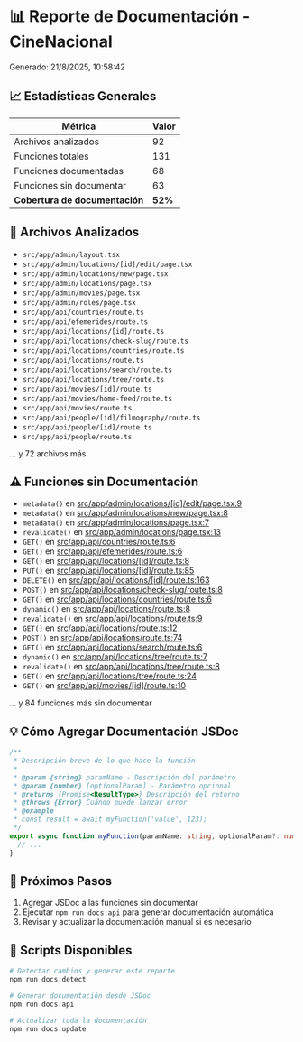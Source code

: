 # 📊 Reporte de Documentación - CineNacional

Generado: 21/8/2025, 10:58:42

## 📈 Estadísticas Generales

| Métrica | Valor |
|---------|-------|
| Archivos analizados | 92 |
| Funciones totales | 131 |
| Funciones documentadas | 68 |
| Funciones sin documentar | 63 |
| **Cobertura de documentación** | **52%** |

## 📁 Archivos Analizados

- `src/app/admin/layout.tsx`
- `src/app/admin/locations/[id]/edit/page.tsx`
- `src/app/admin/locations/new/page.tsx`
- `src/app/admin/locations/page.tsx`
- `src/app/admin/movies/page.tsx`
- `src/app/admin/roles/page.tsx`
- `src/app/api/countries/route.ts`
- `src/app/api/efemerides/route.ts`
- `src/app/api/locations/[id]/route.ts`
- `src/app/api/locations/check-slug/route.ts`
- `src/app/api/locations/countries/route.ts`
- `src/app/api/locations/route.ts`
- `src/app/api/locations/search/route.ts`
- `src/app/api/locations/tree/route.ts`
- `src/app/api/movies/[id]/route.ts`
- `src/app/api/movies/home-feed/route.ts`
- `src/app/api/movies/route.ts`
- `src/app/api/people/[id]/filmography/route.ts`
- `src/app/api/people/[id]/route.ts`
- `src/app/api/people/route.ts`

... y 72 archivos más

## ⚠️ Funciones sin Documentación

- `metadata()` en [src/app/admin/locations/[id]/edit/page.tsx:9](../src/app/admin/locations/[id]/edit/page.tsx#L9)
- `metadata()` en [src/app/admin/locations/new/page.tsx:8](../src/app/admin/locations/new/page.tsx#L8)
- `metadata()` en [src/app/admin/locations/page.tsx:7](../src/app/admin/locations/page.tsx#L7)
- `revalidate()` en [src/app/admin/locations/page.tsx:13](../src/app/admin/locations/page.tsx#L13)
- `GET()` en [src/app/api/countries/route.ts:6](../src/app/api/countries/route.ts#L6)
- `GET()` en [src/app/api/efemerides/route.ts:6](../src/app/api/efemerides/route.ts#L6)
- `GET()` en [src/app/api/locations/[id]/route.ts:8](../src/app/api/locations/[id]/route.ts#L8)
- `PUT()` en [src/app/api/locations/[id]/route.ts:85](../src/app/api/locations/[id]/route.ts#L85)
- `DELETE()` en [src/app/api/locations/[id]/route.ts:163](../src/app/api/locations/[id]/route.ts#L163)
- `POST()` en [src/app/api/locations/check-slug/route.ts:8](../src/app/api/locations/check-slug/route.ts#L8)
- `GET()` en [src/app/api/locations/countries/route.ts:6](../src/app/api/locations/countries/route.ts#L6)
- `dynamic()` en [src/app/api/locations/route.ts:8](../src/app/api/locations/route.ts#L8)
- `revalidate()` en [src/app/api/locations/route.ts:9](../src/app/api/locations/route.ts#L9)
- `GET()` en [src/app/api/locations/route.ts:12](../src/app/api/locations/route.ts#L12)
- `POST()` en [src/app/api/locations/route.ts:74](../src/app/api/locations/route.ts#L74)
- `GET()` en [src/app/api/locations/search/route.ts:6](../src/app/api/locations/search/route.ts#L6)
- `dynamic()` en [src/app/api/locations/tree/route.ts:7](../src/app/api/locations/tree/route.ts#L7)
- `revalidate()` en [src/app/api/locations/tree/route.ts:8](../src/app/api/locations/tree/route.ts#L8)
- `GET()` en [src/app/api/locations/tree/route.ts:24](../src/app/api/locations/tree/route.ts#L24)
- `GET()` en [src/app/api/movies/[id]/route.ts:10](../src/app/api/movies/[id]/route.ts#L10)

... y 84 funciones más sin documentar

## 💡 Cómo Agregar Documentación JSDoc

```typescript
/**
 * Descripción breve de lo que hace la función
 * 
 * @param {string} paramName - Descripción del parámetro
 * @param {number} [optionalParam] - Parámetro opcional
 * @returns {Promise<ResultType>} Descripción del retorno
 * @throws {Error} Cuándo puede lanzar error
 * @example
 * const result = await myFunction('value', 123);
 */
export async function myFunction(paramName: string, optionalParam?: number): Promise<ResultType> {
  // ...
}
```

## 🚀 Próximos Pasos

1. Agregar JSDoc a las funciones sin documentar
2. Ejecutar `npm run docs:api` para generar documentación automática
3. Revisar y actualizar la documentación manual si es necesario

## 📝 Scripts Disponibles

```bash
# Detectar cambios y generar este reporte
npm run docs:detect

# Generar documentación desde JSDoc
npm run docs:api

# Actualizar toda la documentación
npm run docs:update
```
